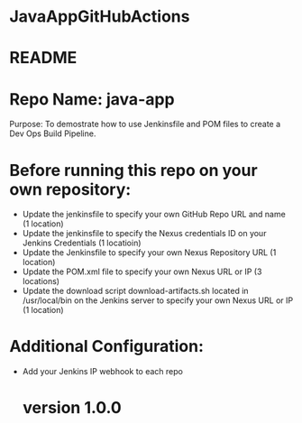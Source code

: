 # JavaAppGitHubActions


<H1>README</H1>
<H1>Repo Name: java-app</H1>
<P>Purpose: To demostrate how to use Jenkinsfile and POM files to create a Dev Ops Build Pipeline. 
</P>

<H1>Before running this repo on your own repository:</H1>

<UL>

<LI>Update the jenkinsfile to specify your own GitHub Repo URL and name (1 location)
<LI>Update the jenkinsfile to specify the Nexus credentials ID on your Jenkins Credentials  (1 locatioin)
<LI>Update the Jenkinsfile to specify your own Nexus Repository URL (1 location)
<LI>Update the POM.xml file to specify your own Nexus URL or IP (3 locations)
<LI>Update the download script download-artifacts.sh located in /usr/local/bin on the Jenkins server to specify your own Nexus URL or IP (1 location)
</UL>
  
<H1>Additional Configuration:</H1>

<UL>
<LI>Add your Jenkins IP webhook to each repo

<H1>version 1.0.0 </H1>

